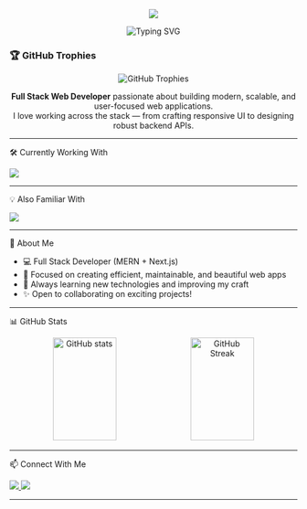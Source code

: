 <p align="center">
  <img src="https://capsule-render.vercel.app/api?type=waving&color=0:0f0c29,100:302b63&height=150&section=header&text=Hey%20👋%20I%20am%20Soumitra%20Maji&fontColor=ffffff&fontSize=30&animation=fadeIn" />
</p>

<p align="center">
  <img src="https://readme-typing-svg.demolab.com?font=Fira+Code&pause=1000&color=22D3EE&center=true&vCenter=true&width=435&lines=Full+Stack+Web+Developer;MERN+%26+Next.js+Specialist;Lifelong+Learner+%26+Creator" alt="Typing SVG" />
</p>

### 🏆 GitHub Trophies
<p align="center">
  <img src="https://github-profile-trophy.vercel.app/?username=soumitramaji&theme=tokyonight&no-frame=true&row=1&column=6" alt="GitHub Trophies" />
</p>


<p align="center">
  <b>Full Stack Web Developer</b> passionate about building modern, scalable, and user-focused web applications.<br/>
  I love working across the stack — from crafting responsive UI to designing robust backend APIs.
</p>

---

🛠️ Currently Working With
<p align="left">
  <img src="https://skillicons.dev/icons?i=react,nextjs,nodejs,express,mongodb,tailwind,postman,html,css,js" />
</p>

---

💡 Also Familiar With
<p align="left">
  <img src="https://skillicons.dev/icons?i=git,github,vscode,figma,vercel,bootstrap" />
</p>

---

🌱 About Me
- 💻 Full Stack Developer (MERN + Next.js)
- 🚀 Focused on creating efficient, maintainable, and beautiful web apps  
- 🎯 Always learning new technologies and improving my craft  
- ✨ Open to collaborating on exciting projects!

---

📊 GitHub Stats
<p align="center">
  <img 
       src="https://github-readme-stats.vercel.app/api?username=soumitramaji&show_icons=true&theme=tokyonight&hide_border=false&border_radius=5&line_height=28" 
       alt="GitHub stats" 
       width="47%" 
       height="180" />
  <img 
       src="https://streak-stats.demolab.com?user=soumitramaji&theme=tokyonight&hide_border=false&border_radius=5" 
       alt="GitHub Streak" 
       width="47%" 
       height="180" />
</p>

---

📫 Connect With Me
<p align="left">
  <a href="https://linkedin.com/in/soumitra-maji" target="_blank">
    <img src="https://img.shields.io/badge/-LinkedIn-0077B5?style=flat-square&logo=Linkedin&logoColor=white" />
  <a href="https://mail.google.com/mail/?view=cm&fs=1&to=soumitra.maji2013@gmail.com" target="_blank" rel="noopener noreferrer">
  <img src="https://img.shields.io/badge/-Gmail-D14836?style=flat-square&logo=Gmail&logoColor=white" />
</a>

</p>

---


